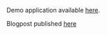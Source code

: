 Demo application available [here](http://frp-sbs.herokuapp.com/).

Blogpost published [here](http://open.bekk.no/event-driven-and-functional-reactive-programming-step-by-step)